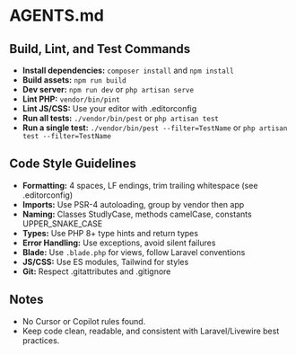 # AGENTS.md

## Build, Lint, and Test Commands
- **Install dependencies:** `composer install` and `npm install`
- **Build assets:** `npm run build`
- **Dev server:** `npm run dev` or `php artisan serve`
- **Lint PHP:** `vendor/bin/pint`
- **Lint JS/CSS:** Use your editor with .editorconfig
- **Run all tests:** `./vendor/bin/pest` or `php artisan test`
- **Run a single test:** `./vendor/bin/pest --filter=TestName` or `php artisan test --filter=TestName`

## Code Style Guidelines
- **Formatting:** 4 spaces, LF endings, trim trailing whitespace (see .editorconfig)
- **Imports:** Use PSR-4 autoloading, group by vendor then app
- **Naming:** Classes StudlyCase, methods camelCase, constants UPPER_SNAKE_CASE
- **Types:** Use PHP 8+ type hints and return types
- **Error Handling:** Use exceptions, avoid silent failures
- **Blade:** Use `.blade.php` for views, follow Laravel conventions
- **JS/CSS:** Use ES modules, Tailwind for styles
- **Git:** Respect .gitattributes and .gitignore

## Notes
- No Cursor or Copilot rules found.
- Keep code clean, readable, and consistent with Laravel/Livewire best practices.
